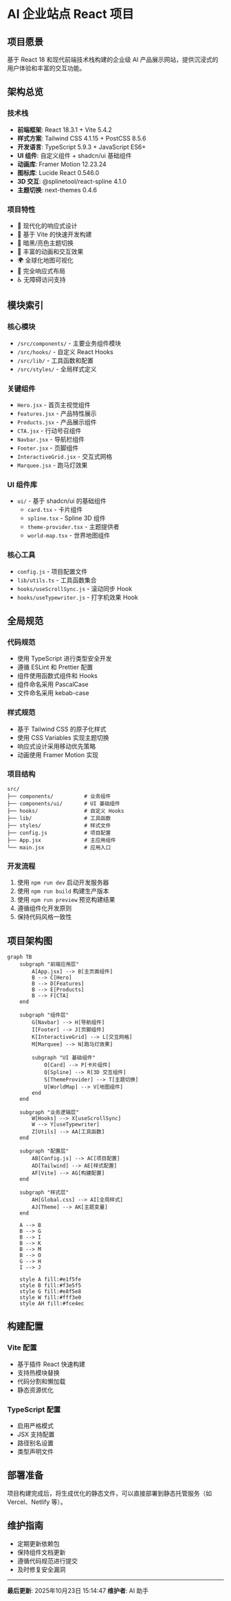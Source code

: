 # AI 企业站点 React 项目

## 项目愿景

基于 React 18 和现代前端技术栈构建的企业级 AI 产品展示网站，提供沉浸式的用户体验和丰富的交互功能。

## 架构总览

### 技术栈
- **前端框架**: React 18.3.1 + Vite 5.4.2
- **样式方案**: Tailwind CSS 4.1.15 + PostCSS 8.5.6
- **开发语言**: TypeScript 5.9.3 + JavaScript ES6+
- **UI 组件**: 自定义组件 + shadcn/ui 基础组件
- **动画库**: Framer Motion 12.23.24
- **图标库**: Lucide React 0.546.0
- **3D 交互**: @splinetool/react-spline 4.1.0
- **主题切换**: next-themes 0.4.6

### 项目特性
- 🎨 现代化的响应式设计
- 🚀 基于 Vite 的快速开发构建
- 🌙 暗黑/亮色主题切换
- 🎯 丰富的动画和交互效果
- 🌍 全球化地图可视化
- 📱 完全响应式布局
- ♿️ 无障碍访问支持

## 模块索引

### 核心模块
- `/src/components/` - 主要业务组件模块
- `/src/hooks/` - 自定义 React Hooks
- `/src/lib/` - 工具函数和配置
- `/src/styles/` - 全局样式定义

### 关键组件
- `Hero.jsx` - 首页主视觉组件
- `Features.jsx` - 产品特性展示
- `Products.jsx` - 产品展示组件
- `CTA.jsx` - 行动号召组件
- `Navbar.jsx` - 导航栏组件
- `Footer.jsx` - 页脚组件
- `InteractiveGrid.jsx` - 交互式网格
- `Marquee.jsx` - 跑马灯效果

### UI 组件库
- `ui/` - 基于 shadcn/ui 的基础组件
  - `card.tsx` - 卡片组件
  - `spline.tsx` - Spline 3D 组件
  - `theme-provider.tsx` - 主题提供者
  - `world-map.tsx` - 世界地图组件

### 核心工具
- `config.js` - 项目配置文件
- `lib/utils.ts` - 工具函数集合
- `hooks/useScrollSync.js` - 滚动同步 Hook
- `hooks/useTypewriter.js` - 打字机效果 Hook

## 全局规范

### 代码规范
- 使用 TypeScript 进行类型安全开发
- 遵循 ESLint 和 Prettier 配置
- 组件使用函数式组件和 Hooks
- 组件命名采用 PascalCase
- 文件命名采用 kebab-case

### 样式规范
- 基于 Tailwind CSS 的原子化样式
- 使用 CSS Variables 实现主题切换
- 响应式设计采用移动优先策略
- 动画使用 Framer Motion 实现

### 项目结构
```
src/
├── components/          # 业务组件
├── components/ui/       # UI 基础组件
├── hooks/               # 自定义 Hooks
├── lib/                 # 工具函数
├── styles/              # 样式文件
├── config.js            # 项目配置
├── App.jsx              # 主应用组件
└── main.jsx             # 应用入口
```

### 开发流程
1. 使用 `npm run dev` 启动开发服务器
2. 使用 `npm run build` 构建生产版本
3. 使用 `npm run preview` 预览构建结果
4. 遵循组件化开发原则
5. 保持代码风格一致性

## 项目架构图

```mermaid
graph TB
    subgraph "前端应用层"
        A[App.jsx] --> B[主页面组件]
        B --> C[Hero]
        B --> D[Features]
        B --> E[Products]
        B --> F[CTA]
    end

    subgraph "组件层"
        G[Navbar] --> H[导航组件]
        I[Footer] --> J[页脚组件]
        K[InteractiveGrid] --> L[交互网格]
        M[Marquee] --> N[跑马灯效果]

        subgraph "UI 基础组件"
            O[Card] --> P[卡片组件]
            Q[Spline] --> R[3D 交互组件]
            S[ThemeProvider] --> T[主题切换]
            U[WorldMap] --> V[地图组件]
        end
    end

    subgraph "业务逻辑层"
        W[Hooks] --> X[useScrollSync]
        W --> Y[useTypewriter]
        Z[Utils] --> AA[工具函数]
    end

    subgraph "配置层"
        AB[Config.js] --> AC[项目配置]
        AD[Tailwind] --> AE[样式配置]
        AF[Vite] --> AG[构建配置]
    end

    subgraph "样式层"
        AH[Global.css] --> AI[全局样式]
        AJ[Theme] --> AK[主题变量]
    end

    A --> B
    B --> G
    B --> I
    B --> K
    B --> M
    B --> O
    G --> H
    I --> J

    style A fill:#e1f5fe
    style B fill:#f3e5f5
    style G fill:#e8f5e8
    style W fill:#fff3e0
    style AH fill:#fce4ec
```

## 构建配置

### Vite 配置
- 基于插件 React 快速构建
- 支持热模块替换
- 代码分割和懒加载
- 静态资源优化

### TypeScript 配置
- 启用严格模式
- JSX 支持配置
- 路径别名设置
- 类型声明文件

## 部署准备

项目构建完成后，将生成优化的静态文件，可以直接部署到静态托管服务（如 Vercel、Netlify 等）。

## 维护指南

- 定期更新依赖包
- 保持组件文档更新
- 遵循代码规范进行提交
- 及时修复安全漏洞

---

**最后更新**: 2025年10月23日 15:14:47
**维护者**: AI 助手
